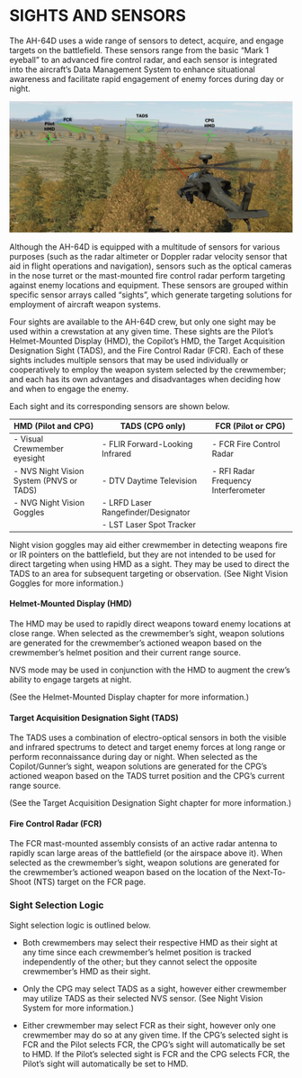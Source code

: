 # SIGHTS AND SENSORS

The AH-64D uses a wide range of sensors to detect, acquire, and engage targets on the battlefield. These sensors
range from the basic “Mark 1 eyeball” to an advanced fire control radar, and each sensor is integrated into the
aircraft’s Data Management System to enhance situational awareness and facilitate rapid engagement of enemy
forces during day or night.

![AH-64D Sights and Sensors](img/img-284-1-screen.jpg)


Although the AH-64D is equipped with a multitude of sensors for various purposes (such as the radar altimeter
or Doppler radar velocity sensor that aid in flight operations and navigation), sensors such as the optical cameras
in the nose turret or the mast-mounted fire control radar perform targeting against enemy locations and
equipment. These sensors are grouped within specific sensor arrays called “sights”, which generate targeting
solutions for employment of aircraft weapon systems.

Four sights are available to the AH-64D crew, but only one sight may be used within a crewstation at any given
time. These sights are the Pilot’s Helmet-Mounted Display (HMD), the Copilot’s HMD, the Target Acquisition
Designation Sight (TADS), and the Fire Control Radar (FCR). Each of these sights includes multiple sensors that
may be used individually or cooperatively to employ the weapon system selected by the crewmember; and each
has its own advantages and disadvantages when deciding how and when to engage the enemy.

Each sight and its corresponding sensors are shown below.

HMD (Pilot and CPG)                 | TADS (CPG only)                          | FCR (Pilot or CPG)
------------------------------------|------------------------------------------|----------------------
- Visual Crewmember eyesight             | - FLIR Forward-Looking Infrared          |  -   FCR Fire Control Radar
- NVS Night Vision System (PNVS or TADS) | - DTV Daytime Television                 |  -   RFI Radar Frequency Interferometer
- NVG Night Vision Goggles               | - LRFD Laser Rangefinder/Designator      |
                                         | - LST Laser Spot Tracker                 |

Night vision goggles may aid either crewmember in detecting weapons fire or IR pointers on the battlefield,
but they are not intended to be used for direct targeting when using HMD as a sight. They may be used to direct
the TADS to an area for subsequent targeting or observation. (See Night Vision Goggles for more information.)

#### Helmet-Mounted Display (HMD)

The HMD may be used to rapidly direct weapons toward enemy locations at close range. When selected as the
crewmember’s sight, weapon solutions are generated for the crewmember’s actioned weapon based on the
crewmember’s helmet position and their current range source.

NVS mode may be used in conjunction with the HMD to augment the crew’s ability to engage targets at night.

(See the Helmet-Mounted Display chapter for more information.)



#### Target Acquisition Designation Sight (TADS)

The TADS uses a combination of electro-optical sensors in both the visible and infrared spectrums to detect and
target enemy forces at long range or perform reconnaissance during day or night. When selected as the
Copilot/Gunner’s sight, weapon solutions are generated for the CPG’s actioned weapon based on the TADS turret
position and the CPG’s current range source.

(See the Target Acquisition Designation Sight chapter for more information.)



#### Fire Control Radar (FCR)

The FCR mast-mounted assembly consists of an active radar antenna to rapidly scan large areas of the battlefield
(or the airspace above it). When selected as the crewmember’s sight, weapon solutions are generated for the
crewmember’s actioned weapon based on the location of the Next-To-Shoot (NTS) target on the FCR page.



### Sight Selection Logic

Sight selection logic is outlined below.

- Both crewmembers may select their respective HMD as their sight at any time since each crewmember’s
     helmet position is tracked independently of the other; but they cannot select the opposite crewmember’s
     HMD as their sight.

- Only the CPG may select TADS as a sight, however either crewmember may utilize TADS as their selected
     NVS sensor. (See Night Vision System for more information.)

- Either crewmember may select FCR as their sight, however only one crewmember may do so at any given
     time. If the CPG’s selected sight is FCR and the Pilot selects FCR, the CPG’s sight will automatically be set
     to HMD. If the Pilot’s selected sight is FCR and the CPG selects FCR, the Pilot’s sight will automatically be
     set to HMD.

